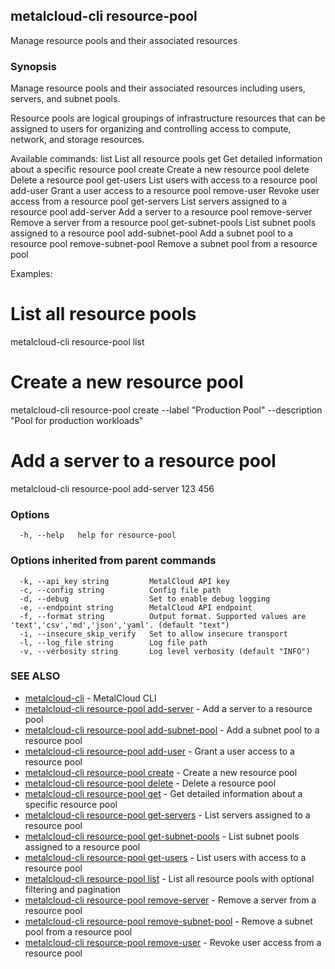 ## metalcloud-cli resource-pool

Manage resource pools and their associated resources

### Synopsis

Manage resource pools and their associated resources including users, servers, and subnet pools.

Resource pools are logical groupings of infrastructure resources that can be assigned to users
for organizing and controlling access to compute, network, and storage resources.

Available commands:
  list              List all resource pools
  get               Get detailed information about a specific resource pool
  create            Create a new resource pool
  delete            Delete a resource pool
  get-users         List users with access to a resource pool
  add-user          Grant a user access to a resource pool
  remove-user       Revoke user access from a resource pool
  get-servers       List servers assigned to a resource pool
  add-server        Add a server to a resource pool
  remove-server     Remove a server from a resource pool
  get-subnet-pools  List subnet pools assigned to a resource pool
  add-subnet-pool   Add a subnet pool to a resource pool
  remove-subnet-pool Remove a subnet pool from a resource pool

Examples:
  # List all resource pools
  metalcloud-cli resource-pool list

  # Create a new resource pool
  metalcloud-cli resource-pool create --label "Production Pool" --description "Pool for production workloads"

  # Add a server to a resource pool
  metalcloud-cli resource-pool add-server 123 456

### Options

```
  -h, --help   help for resource-pool
```

### Options inherited from parent commands

```
  -k, --api_key string         MetalCloud API key
  -c, --config string          Config file path
  -d, --debug                  Set to enable debug logging
  -e, --endpoint string        MetalCloud API endpoint
  -f, --format string          Output format. Supported values are 'text','csv','md','json','yaml'. (default "text")
  -i, --insecure_skip_verify   Set to allow insecure transport
  -l, --log_file string        Log file path
  -v, --verbosity string       Log level verbosity (default "INFO")
```

### SEE ALSO

* [metalcloud-cli](metalcloud-cli.md)	 - MetalCloud CLI
* [metalcloud-cli resource-pool add-server](metalcloud-cli_resource-pool_add-server.md)	 - Add a server to a resource pool
* [metalcloud-cli resource-pool add-subnet-pool](metalcloud-cli_resource-pool_add-subnet-pool.md)	 - Add a subnet pool to a resource pool
* [metalcloud-cli resource-pool add-user](metalcloud-cli_resource-pool_add-user.md)	 - Grant a user access to a resource pool
* [metalcloud-cli resource-pool create](metalcloud-cli_resource-pool_create.md)	 - Create a new resource pool
* [metalcloud-cli resource-pool delete](metalcloud-cli_resource-pool_delete.md)	 - Delete a resource pool
* [metalcloud-cli resource-pool get](metalcloud-cli_resource-pool_get.md)	 - Get detailed information about a specific resource pool
* [metalcloud-cli resource-pool get-servers](metalcloud-cli_resource-pool_get-servers.md)	 - List servers assigned to a resource pool
* [metalcloud-cli resource-pool get-subnet-pools](metalcloud-cli_resource-pool_get-subnet-pools.md)	 - List subnet pools assigned to a resource pool
* [metalcloud-cli resource-pool get-users](metalcloud-cli_resource-pool_get-users.md)	 - List users with access to a resource pool
* [metalcloud-cli resource-pool list](metalcloud-cli_resource-pool_list.md)	 - List all resource pools with optional filtering and pagination
* [metalcloud-cli resource-pool remove-server](metalcloud-cli_resource-pool_remove-server.md)	 - Remove a server from a resource pool
* [metalcloud-cli resource-pool remove-subnet-pool](metalcloud-cli_resource-pool_remove-subnet-pool.md)	 - Remove a subnet pool from a resource pool
* [metalcloud-cli resource-pool remove-user](metalcloud-cli_resource-pool_remove-user.md)	 - Revoke user access from a resource pool

